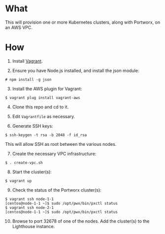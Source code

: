 # What

This will provision one or more Kubernetes clusters, along with Portworx, on an AWS VPC.

# How

1. Install [Vagrant](https://www.vagrantup.com/downloads.html).

2. Ensure you have Node.js installed, and install the json module:
```
# npm install -g json
```

3. Install the AWS plugin for Vagrant:
```
$ vagrant plug install vagrant-aws
```

4. Clone this repo and cd to it.

5. Edit `Vagrantfile` as necessary.

6. Generate SSH keys:
```
$ ssh-keygen -t rsa -b 2048 -f id_rsa
```
This will allow SSH as root between the various nodes.

7. Create the necessary VPC infrastructure:
```
$ . create-vpc.sh
```

8. Start the cluster(s):
```
$ vagrant up
```

9. Check the status of the Portworx cluster(s):
```
$ vagrant ssh node-1-1
[centos@node-1-1 ~]$ sudo /opt/pwx/bin/pxctl status
$ vagrant ssh node-2-1
[centos@node-1-1 ~]$ sudo /opt/pwx/bin/pxctl status
```

10. Browse to port 32678 of one of the nodes. Add the cluster(s) to the Lighthouse instance.
